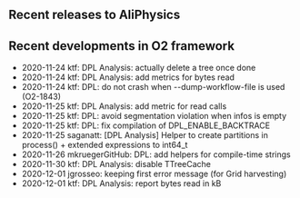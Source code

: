 ## Recent releases to AliPhysics
## Recent developments in O2 framework
- 2020-11-24 ktf: DPL Analysis: actually delete a tree once done
- 2020-11-24 ktf: DPL Analysis: add metrics for bytes read
- 2020-11-24 ktf: DPL: do not crash when --dump-workflow-file is used (O2-1843)
- 2020-11-25 ktf: DPL Analysis: add metric for read calls
- 2020-11-25 ktf: DPL: avoid segmentation violation when infos is empty
- 2020-11-25 ktf: DPL: fix compilation of DPL_ENABLE_BACKTRACE
- 2020-11-25 saganatt: [DPL Analysis] Helper to create partitions in process() + extended expressions to int64_t
- 2020-11-26 mkruegerGitHub: DPL: add helpers for compile-time strings
- 2020-11-30 ktf: DPL Analysis: disable TTreeCache
- 2020-12-01 jgrosseo: keeping first error message (for Grid harvesting)
- 2020-12-01 ktf: DPL Analysis: report bytes read in kB
